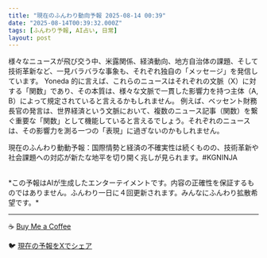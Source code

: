 ```yaml
---
title: "現在のふんわり動向予報 2025-08-14 00:39"
date: "2025-08-14T00:39:32.000Z"
tags: [ふんわり予報, AI占い, 日常]
layout: post
---
```


様々なニュースが飛び交う中、米露関係、経済動向、地方自治体の課題、そして技術革新など、一見バラバラな事象も、それぞれ独自の「メッセージ」を発信しています。  Yoneda 的に言えば、これらのニュースはそれぞれの文脈（X）に対する「関数」であり、その本質は、様々な文脈で一貫した影響力を持つ主体（A, B）によって規定されていると言えるかもしれません。  例えば、ベッセント財務長官の発言は、世界経済という文脈において、複数のニュース記事（関数）を繋ぐ重要な「関数」として機能していると言えるでしょう。それぞれのニュースは、その影響力を測る一つの「表現」に過ぎないのかもしれません。

現在のふんわり動動予報：国際情勢と経済の不確実性は続くものの、技術革新や社会課題への対応が新たな地平を切り開く兆しが見られます。#KGNINJA

<br>
*この予報はAIが生成したエンターテイメントです。内容の正確性を保証するものではありません。ふんわり一日に４回更新されます。みんなにふんわり拡散希望です。*

---
☕️ [Buy Me a Coffee](https://www.buymeacoffee.com/kgninja)

🐦 [現在の予報をXでシェア](https://twitter.com/intent/tweet?text=%E7%8F%BE%E5%9C%A8%E3%81%AE%E3%81%B5%E3%82%93%E3%82%8F%E3%82%8A%E4%BA%88%E5%A0%B1%3A%20%E3%80%8C%E6%A7%98%E3%80%85%E3%81%AA%E3%83%8B%E3%83%A5%E3%83%BC%E3%82%B9%E3%81%8C%E9%A3%9B%E3%81%B3%E4%BA%A4%E3%81%86%E4%B8%AD%E3%80%81%E7%B1%B3%E9%9C%B2%E9%96%A2%E4%BF%82%E3%80%81%E7%B5%8C%E6%B8%88%E5%8B%95%E5%90%91%E3%80%81%E5%9C%B0%E6%96%B9%E8%87%AA%E6%B2%BB%E4%BD%93%E3%81%AE%E8%AA%B2%E9%A1%8C%E3%80%81%E3%81%9D%E3%81%97%E3%81%A6%E6%8A%80%E8%A1%93%E9%9D%A9%E6%96%B0%E3%81%AA%E3%81%A9%E3%80%81%E4%B8%80%E8%A6%8B%E3%83%90%E3%83%A9%E3%83%90%E3%83%A9%E3%81%AA%E4%BA%8B%E8%B1%A1%E3%82%82%E3%80%81%E3%81%9D%E3%82%8C%E3%81%9E%E3%82%8C%E7%8B%AC%E8%87%AA%E3%81%AE%E3%80%8C%E3%83%A1%E3%83%83%E3%82%BB%E3%83%BC%E3%82%B8%E3%80%8D%E3%82%92%E7%99%BA%E4%BF%A1%E3%81%97%E3%81%A6%E3%81%84%E3%81%BE%E3%81%99%E3%80%82%E3%80%8D%23KGNINJA%20%E7%B6%9A%E3%81%8D%E3%81%AF%E3%83%96%E3%83%AD%E3%82%B0%E3%81%A7%EF%BC%81%F0%9F%91%87&url=https%3A%2F%2Fkg-ninja.github.io%2FFunwariyoso%2F)
